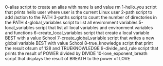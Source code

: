 0-alias script to create an alias with name ls and value rm
1-hello_you script that prints hello user where user is the current Linux user
2-path script to add /action to the PATH
3-paths script to count the number of directories in the PATH
4-global_variables script to list all environment variables
5-local_variables script that list all local variables and environment variables and functions
6-create_local_variables script that create a local variable BEST with a value School
7-create_global_variable script that writes a new global variable BEST with value School
8-true_knowledge script that print the result ofsum of 128 and TRUEKNOWLEDGE
9-divide_and_rule script that prints the result of POWER divided by DIVIDE
10-love_exponent_breath script that displays the result of BREATH to the power of LOVE
